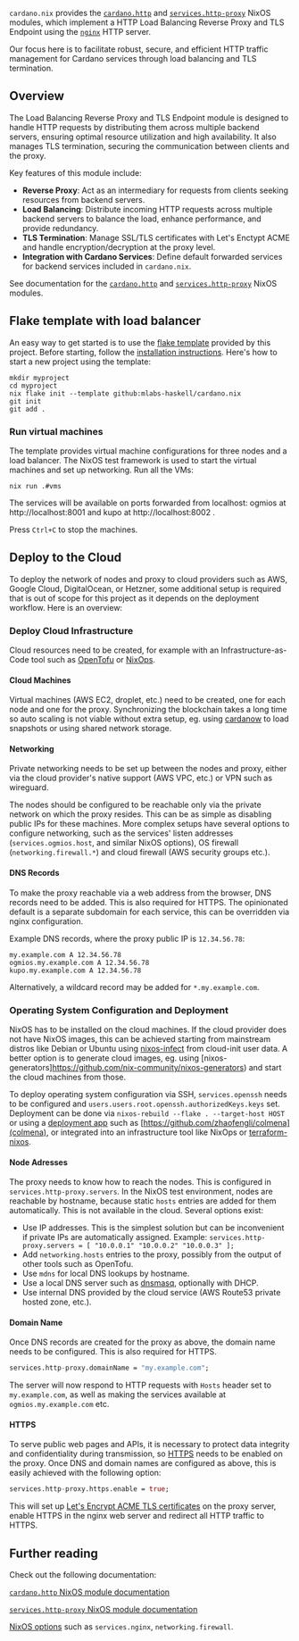 `cardano.nix` provides the [`cardano.http`](../reference/module-options/cardano.http/) and [`services.http-proxy`](../reference/module-options/services.http-proxy/) NixOS modules, which implement a HTTP Load Balancing Reverse Proxy and TLS Endpoint using the [`nginx`](https://nginx.org/en/) HTTP server.

Our focus here is to facilitate robust, secure, and efficient HTTP traffic management for Cardano services through load balancing and TLS termination.

## Overview

The Load Balancing Reverse Proxy and TLS Endpoint module is designed to handle HTTP requests by distributing them across multiple backend servers, ensuring optimal resource utilization and high availability. It also manages TLS termination, securing the communication between clients and the proxy.

Key features of this module include:

- **Reverse Proxy**: Act as an intermediary for requests from clients seeking resources from backend servers.
- **Load Balancing**: Distribute incoming HTTP requests across multiple backend servers to balance the load, enhance performance, and provide redundancy.
- **TLS Termination**: Manage SSL/TLS certificates with Let's Enctypt ACME and handle encryption/decryption at the proxy level.
- **Integration with Cardano Services**: Define default forwarded services for backend services included in `cardano.nix`.

See documentation for the [`cardano.http`](../reference/module-options/cardano.http/) and [`services.http-proxy`](../reference/module-options/services.http-proxy/) NixOS modules.

## Flake template with load balancer

An easy way to get started is to use the [flake template](https://zero-to-nix.com/concepts/flakes#templates) provided by this project. Before starting, follow the [installation instructions](installation.md). Here's how to start a new project using the template:

```
mkdir myproject
cd myproject
nix flake init --template github:mlabs-haskell/cardano.nix
git init
git add .
```

### Run virtual machines

The template provides virtual machine configurations for three nodes and a load balancer. The NixOS test framework is used to start the virtual machines and set up networking. Run all the VMs:

`nix run .#vms`

The services will be available on ports forwarded from localhost: ogmios at http://localhost:8001 and kupo at http://localhost:8002 .

Press `Ctrl+C` to stop the machines.

## Deploy to the Cloud

To deploy the network of nodes and proxy to cloud providers such as AWS, Google Cloud, DigitalOcean, or Hetzner, some additional setup is required that is out of scope for this project as it depends on the deployment workflow. Here is an overview:

### Deploy Cloud Infrastructure

Cloud resources need to be created, for example with an Infrastructure-as-Code tool such as [OpenTofu](https://opentofu.org/) or [NixOps](https://github.com/NixOS/nixops).

#### Cloud Machines

Virtual machines (AWS EC2, droplet, etc.) need to be created, one for each node and one for the proxy. Synchronizing the blockchain takes a long time so auto scaling is not viable without extra setup, eg. using [cardanow](https://github.com/mlabs-haskell/cardanow/) to load snapshots or using shared network storage.

#### Networking

Private networking needs to be set up between the nodes and proxy, either via the cloud provider's native support (AWS VPC, etc.) or VPN such as wireguard.

The nodes should be configured to be reachable only via the private network on which the proxy resides. This can be as simple as disabling public IPs for these machines. More complex setups have several options to configure networking, such as the services' listen addresses (`services.ogmios.host`, and similar NixOS options), OS firewall (`networking.firewall.*`) and cloud firewall (AWS security groups etc.).

#### DNS Records

To make the proxy reachable via a web address from the browser, DNS records need to be added. This is also required for HTTPS. The opinionated default is a separate subdomain for each service, this can be overridden via nginx configuration.

Example DNS records, where the proxy public IP is `12.34.56.78`:

```text
my.example.com A 12.34.56.78
ogmios.my.example.com A 12.34.56.78
kupo.my.example.com A 12.34.56.78
```

Alternatively, a wildcard record may be added for `*.my.example.com`.

### Operating System Configuration and Deployment

NixOS has to be installed on the cloud machines. If the cloud provider does not have NixOS images, this can be achieved starting from mainstream distros like Debian or Ubuntu using [nixos-infect](https://github.com/elitak/nixos-infect) from cloud-init user data. A better option is to generate cloud images, eg. using [nixos-generators]https://github.com/nix-community/nixos-generators) and start the cloud machines from those.

To deploy operating system configuration via SSH, `services.openssh` needs to be configured and `users.users.root.openssh.authorizedKeys.keys` set. Deployment can be done via `nixos-rebuild --flake . --target-host HOST` or using a [deployment app](https://github.com/nix-community/awesome-nix?tab=readme-ov-file#deployment-tools) such as [https://github.com/zhaofengli/colmena](colmena), or integrated into an infrastructure tool like NixOps or [terraform-nixos](https://github.com/nix-community/terraform-nixos).

#### Node Adresses

The proxy needs to know how to reach the nodes. This is configured in `services.http-proxy.servers`. In the NixOS test environment, nodes are reachable by hostname, because static `hosts` entries are added for them automatically. This is not available in the cloud. Several options exist:

- Use IP addresses. This is the simplest solution but can be inconvenient if private IPs are automatically assigned. Example:
  `services.http-proxy.servers = [ "10.0.0.1" "10.0.0.2" "10.0.0.3" ];`
- Add `networking.hosts` entries to the proxy, possibly from the output of other tools such as OpenTofu.
- Use `mdns` for local DNS lookups by hostname.
- Use a local DNS server such as [dnsmasq](https://dnsmasq.org/doc.html), optionally with DHCP.
- Use internal DNS provided by the cloud service (AWS Route53 private hosted zone, etc.).

#### Domain Name

Once DNS records are created for the proxy as above, the domain name needs to be configured. This is also required for HTTPS.

```nix
services.http-proxy.domainName = "my.example.com";
```

The server will now respond to HTTP requests with `Hosts` header set to `my.example.com`, as well as making the services available at `ogmios.my.example.com` etc.

#### HTTPS

To serve public web pages and APIs, it is necessary to protect data integrity and confidentiality during transmission, so [HTTPS](https://en.wikipedia.org/wiki/HTTPS) needs to be enabled on the proxy. Once DNS and domain names are configured as above, this is easily achieved with the following option:

```nix
services.http-proxy.https.enable = true;
```

This will set up [Let's Encrypt ACME TLS certificates](https://letsencrypt.org/how-it-works/) on the proxy server, enable HTTPS in the nginx web server and redirect all HTTP traffic to HTTPS.

## Further reading

Check out the following documentation:

[`cardano.http` NixOS module documentation](../reference/module-options/cardano.http/)

[`services.http-proxy` NixOS module documentation](../reference/module-options/services.http-proxy/)

[NixOS options](https://search.nixos.org/options) such as `services.nginx`, `networking.firewall`.
